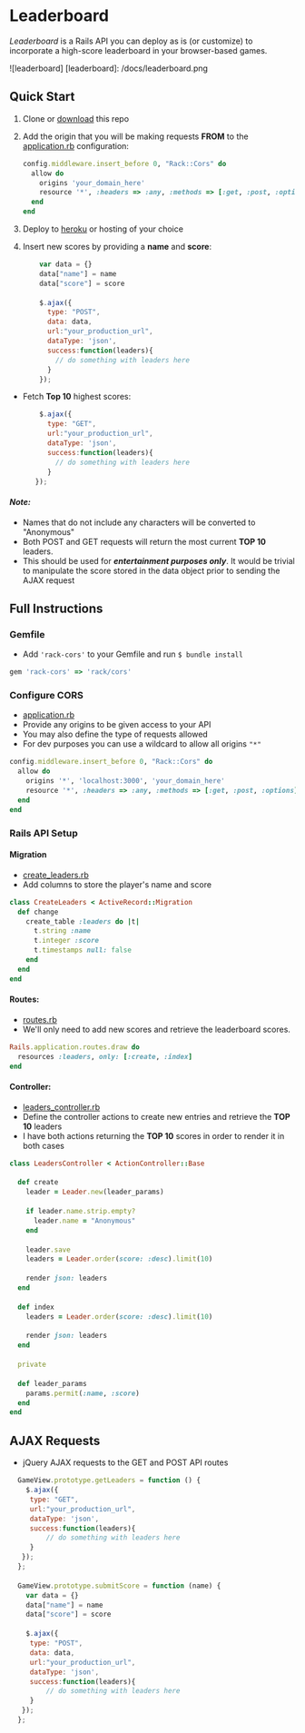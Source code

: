 # Leaderboard


*Leaderboard* is a Rails API you can deploy as is (or customize) to incorporate a high-score leaderboard in your browser-based games.


![leaderboard]
[leaderboard]: /docs/leaderboard.png

## Quick Start

1. Clone or [download](https://github.com/mikeyshean/leaderboard/archive/master.zip) this repo
2.  Add the origin that you will be making requests **FROM** to the [application.rb](https://github.com/mikeyshean/leaderboard/blob/master/config/application.rb#L23-L28) configuration:

    ```ruby
    config.middleware.insert_before 0, "Rack::Cors" do
      allow do
        origins 'your_domain_here'
        resource '*', :headers => :any, :methods => [:get, :post, :options]
      end
    end
    ```
3.  Deploy to [heroku](www.heroku.com) or hosting of your choice
4. Insert new scores by providing a **name** and **score**:

    ```javascript
        var data = {}
        data["name"] = name
        data["score"] = score

        $.ajax({
          type: "POST",
          data: data,
          url:"your_production_url",
          dataType: 'json',
          success:function(leaders){
            // do something with leaders here
          }
        });
    ```
-  Fetch **Top 10** highest scores:

    ```javascript
        $.ajax({
          type: "GET",
          url:"your_production_url",
          dataType: 'json',
          success:function(leaders){
            // do something with leaders here
          }
       });
    ```
#### *Note:*  
  - Names that do not include any characters will be converted to "Anonymous"
  - Both POST and GET requests will return the most current **TOP 10** leaders.
  - This should be used for ***entertainment purposes only***.  It would be trivial to manipulate the score stored in the data object prior to sending the AJAX request


## Full Instructions



### Gemfile
- Add `'rack-cors'` to your Gemfile and run `$ bundle install`

```ruby
gem 'rack-cors' => 'rack/cors'
```

### Configure CORS
- [application.rb](https://github.com/mikeyshean/leaderboard/blob/master/config/application.rb#L23-L28)
- Provide any origins to be given access to your API
- You may also define the type of requests allowed
- For dev purposes you can use a wildcard to allow all origins `"*"`

```ruby
config.middleware.insert_before 0, "Rack::Cors" do
  allow do
    origins '*', 'localhost:3000', 'your_domain_here'
    resource '*', :headers => :any, :methods => [:get, :post, :options]
  end
end
```


### Rails API Setup


#### Migration
- [create_leaders.rb](https://github.com/mikeyshean/leaderboard/blob/master/db/migrate/20151006030315_create_leaders.rb#L1-L9)
- Add columns to store the player's name and score

```ruby
class CreateLeaders < ActiveRecord::Migration
  def change
    create_table :leaders do |t|
      t.string :name
      t.integer :score
      t.timestamps null: false
    end
  end
end
```

#### Routes:
 - [routes.rb](https://github.com/mikeyshean/leaderboard/blob/master/config/routes.rb#L1-L3)
 - We'll only need to add new scores and retrieve the leaderboard scores.

```ruby
Rails.application.routes.draw do
  resources :leaders, only: [:create, :index]
end
```
#### Controller:
 - [leaders_controller.rb](https://github.com/mikeyshean/leaderboard/blob/master/config/routes.rb#L1-L3)
 - Define the controller actions to create new entries and retrieve the **TOP 10** leaders
 - I have both actions returning the **TOP 10** scores in order to render it in both cases

```ruby
class LeadersController < ActionController::Base

  def create
    leader = Leader.new(leader_params)

    if leader.name.strip.empty?
      leader.name = "Anonymous"
    end

    leader.save
    leaders = Leader.order(score: :desc).limit(10)

    render json: leaders
  end

  def index
    leaders = Leader.order(score: :desc).limit(10)

    render json: leaders
  end

  private

  def leader_params
    params.permit(:name, :score)
  end
end
```



## AJAX Requests

- jQuery AJAX requests to the GET and POST API routes

```javascript
  GameView.prototype.getLeaders = function () {
    $.ajax({
     type: "GET",
     url:"your_production_url",
     dataType: 'json',
     success:function(leaders){
         // do something with leaders here
     }
   });
  };

  GameView.prototype.submitScore = function (name) {
    var data = {}
    data["name"] = name
    data["score"] = score

    $.ajax({
     type: "POST",
     data: data,
     url:"your_production_url",
     dataType: 'json',
     success:function(leaders){
         // do something with leaders here
     }
   });
  };
```

